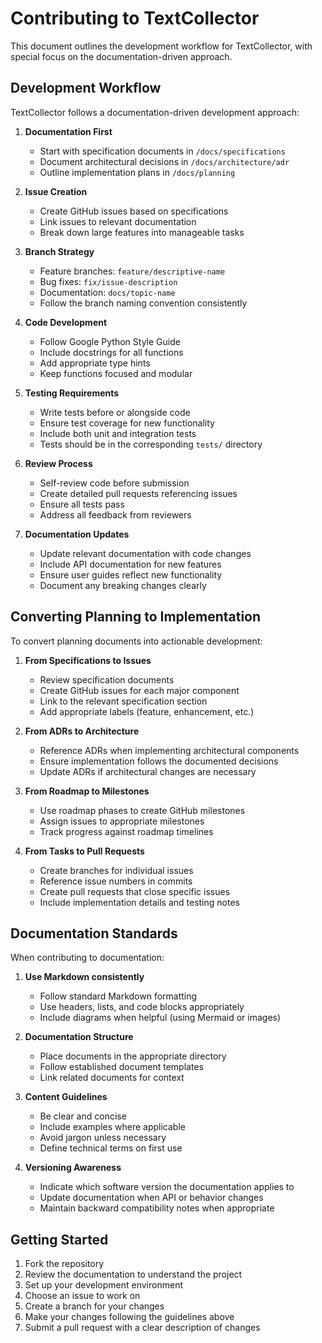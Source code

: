 # Contributing to TextCollector

This document outlines the development workflow for TextCollector, with special focus on the documentation-driven approach.

## Development Workflow

TextCollector follows a documentation-driven development approach:

1. **Documentation First**
   - Start with specification documents in `/docs/specifications`
   - Document architectural decisions in `/docs/architecture/adr`
   - Outline implementation plans in `/docs/planning`

2. **Issue Creation**
   - Create GitHub issues based on specifications
   - Link issues to relevant documentation
   - Break down large features into manageable tasks

3. **Branch Strategy**
   - Feature branches: `feature/descriptive-name`
   - Bug fixes: `fix/issue-description`
   - Documentation: `docs/topic-name`
   - Follow the branch naming convention consistently

4. **Code Development**
   - Follow Google Python Style Guide
   - Include docstrings for all functions
   - Add appropriate type hints
   - Keep functions focused and modular

5. **Testing Requirements**
   - Write tests before or alongside code
   - Ensure test coverage for new functionality
   - Include both unit and integration tests
   - Tests should be in the corresponding `tests/` directory

6. **Review Process**
   - Self-review code before submission
   - Create detailed pull requests referencing issues
   - Ensure all tests pass
   - Address all feedback from reviewers

7. **Documentation Updates**
   - Update relevant documentation with code changes
   - Include API documentation for new features
   - Ensure user guides reflect new functionality
   - Document any breaking changes clearly

## Converting Planning to Implementation

To convert planning documents into actionable development:

1. **From Specifications to Issues**
   - Review specification documents
   - Create GitHub issues for each major component
   - Link to the relevant specification section
   - Add appropriate labels (feature, enhancement, etc.)

2. **From ADRs to Architecture**
   - Reference ADRs when implementing architectural components
   - Ensure implementation follows the documented decisions
   - Update ADRs if architectural changes are necessary

3. **From Roadmap to Milestones**
   - Use roadmap phases to create GitHub milestones
   - Assign issues to appropriate milestones
   - Track progress against roadmap timelines

4. **From Tasks to Pull Requests**
   - Create branches for individual issues
   - Reference issue numbers in commits
   - Create pull requests that close specific issues
   - Include implementation details and testing notes

## Documentation Standards

When contributing to documentation:

1. **Use Markdown consistently**
   - Follow standard Markdown formatting
   - Use headers, lists, and code blocks appropriately
   - Include diagrams when helpful (using Mermaid or images)

2. **Documentation Structure**
   - Place documents in the appropriate directory
   - Follow established document templates
   - Link related documents for context

3. **Content Guidelines**
   - Be clear and concise
   - Include examples where applicable
   - Avoid jargon unless necessary
   - Define technical terms on first use

4. **Versioning Awareness**
   - Indicate which software version the documentation applies to
   - Update documentation when API or behavior changes
   - Maintain backward compatibility notes when appropriate

## Getting Started

1. Fork the repository
2. Review the documentation to understand the project
3. Set up your development environment
4. Choose an issue to work on
5. Create a branch for your changes
6. Make your changes following the guidelines above
7. Submit a pull request with a clear description of changes